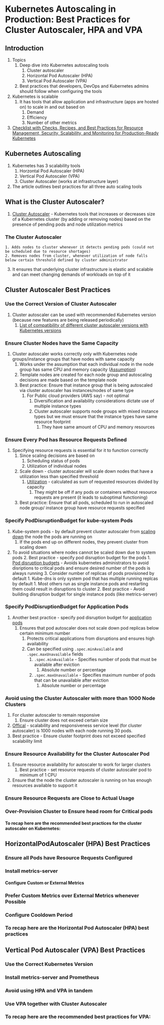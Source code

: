 # Kubernetes Autoscaling in Production: Best Practices for Cluster Autoscaler, HPA and VPA #
## Introduction ##
1. Topics
	1. Deep dive into Kubernetes autoscaling tools
		1. Cluster autoscaler
		2. Horizontal Pod Autoscaler (HPA)
		3. Vertical Pod Autoscaler (VPA)
	2. Best practices that developers, DevOps and Kubernetes admins should follow when configuring the tools
2. Kubernetes is scalable
	1. It has tools that allow application and infrastructure (apps are hosted on) to scale in and out based on
		1. Demand
		2. Efficiency
		3. Number of other metrics
3. [Checklist with Checks, Recipes, and Best Practices for Resource Management, Security, Scalability, and Monitoring for Production-Ready Kubernetes](https://www.replex.io/cs/c/?cta_guid=1e51607c-2f30-40af-ae29-fd5adfe33636&signature=AAH58kFNtNlablh8wOOMKScq5Jz--n6NpQ&pageId=22857668200&placement_guid=52c459a8-6841-49da-9b79-67355ea6f632&click=183c8086-425a-4bf8-b05c-fb64e3920ee6&hsutk=cf6746a63092abe03f4e19e25e568b58&canon=https%3A%2F%2Fwww.replex.io%2Fblog%2Fkubernetes-in-production-best-practices-for-cluster-autoscaler-hpa-and-vpa&utm_referrer=https%3A%2F%2Fwww.google.com%2F&portal_id=1799265&redirect_url=APefjpGNRWFk98b1B18TBTIj9FJ0QFhNtOvTupgmmp5eO8JnOlEmnW10ftr6ZatU5enDqAyuHn0UdI6vGn1RRJKppAdEs6da6ViAF0xOhcGWtFOvcXm6cWBbS-MOq8ND83s40X_CRVmiwtxDsmZqNIx70ni1voaB0szMyQXY93KKMRCVzHRkuzkBty8QR4FolibXI3K3T_9GeUGdd3dFD7LvYOXMPVPCl1qFlzSc-UJhR3zayPLG_3GoMOEn-LQ-e58jLz02C2A1soP2Q8_yK9au28sA88ua53p2geiuREAxxAVmXx_-yjk&__hstc=218672774.cf6746a63092abe03f4e19e25e568b58.1622134716251.1622508672195.1622896954105.3&__hssc=218672774.1.1622896954105&__hsfp=1179866729&contentType=blog-post)

## Kubernetes Autoscaling ##
1. Kubernetes has 3 scalability tools
	1. Horzontal Pod Autoscaler (HPA)
	2. Vertical Pod Autoscaler (VPA)
	3. Cluster Autoscaler (works at infrastructure layer)
2. The article outlines best practices for all three auto scaling tools

## What is the Cluster Autoscaler? ##
1. [Cluster Autoscaler](https://github.com/kubernetes/autoscaler/tree/master/cluster-autoscaler) - Kubernetes tools that increases or decreases size of a Kubernetes cluster (by adding or removing nodes) based on the presence of pending pods and node utilization metrics

### The Cluster Autoscaler ###
	1. Adds nodes to cluster whenever it detects pending pods (could not be scheduled due to resource shortages)
	2. Removes nodes from cluster, whenever utilization of node falls below certain threshold defined by cluster administrator
3. It ensures that underlying cluster infrastructure is elastic and scalable and can meet changing demands of workloads on top of it

## Cluster Autoscaler Best Practices ##
### Use the Correct Version of Cluster Autoscaler ###
1. Cluster autoscaler can be used with recommended Kubernetes version (because new features are being released periodically)
	1. [List of compatibility of different cluster autoscaler versions with Kubernetes versions](https://github.com/kubernetes/autoscaler/tree/master/cluster-autoscaler#releases)

### Ensure Cluster Nodes have the Same Capacity ###
1. Cluster autoscaler works correctly only with Kubernetes node groups/instance groups that have nodes with same capacity
	1. Works under the assumption that each individual node in the node group has same CPU and memory capacity ([Assumption](https://github.com/kubernetes/autoscaler/blob/master/cluster-autoscaler/FAQ.md#how-does-scale-up-work))
	2. Template nodes are created for each node group and autoscaling decisions are made based on the template node
	3. Best practice: Ensure that instance group that is being autoscaled via cluster autoscaler has instances/nodes of same type
		1. For Public cloud providers (AWS say) - not optimal
			1. Diversification and availability considerations dictate use of multiple instance types
			2. Cluster autoscaler supports node groups with mixed instance types but we must ensure that the instance types have same resource footprint
				1. They have same amount of CPU and memory resources

### Ensure Every Pod has Resource Requests Defined ###
1. Specifying resource requests is essential for it to function correctly
	1. Since scaling decisions are based on
		1. Scheduling status of pods
		2. Utilization of individual nodes
	3. Scale down - cluster autoscaler will scale down nodes that have a utilization less than specified threshold
		1. [Utilization](https://github.com/kubernetes/autoscaler/blob/master/cluster-autoscaler/FAQ.md#what-are-the-parameters-to-ca) - calculated as sum of requested resources divided by capacity
			1. They might be off if any pods or containers without resource requests are present (it leads to suboptimal functioning)
	4. Best practice: Ensure that all pods, scheduled to run in autoscaled node group/ instance group have resource requests specified

### Specify PodDisruptionBudget for kube-system Pods ###
1. Kube-system pods - by default prevent cluster autoscaler from [scaling down](https://github.com/kubernetes/autoscaler/blob/master/cluster-autoscaler/FAQ.md#how-to-set-pdbs-to-enable-ca-to-move-kube-system-pods) the node the pods are running on
	1. If the pods end up on different nodes, they prevent cluster from scaling down
2. To avoid situations where nodes cannot be scaled down due to system pods
	2. Best practice - specify pod disruption budget for the pods
		1. [Pod disruption budgets](https://kubernetes.io/docs/tasks/run-application/configure-pdb/) - Avoids kubernetes administrators to avoid disriptions to critical pods and ensure desired number of the pods is always running
	3. Consider number of replicas of pods provisioned by default
		1. Kube-dns is only system pod that has multiple running replcas by default
			1. Most others run as single instance pods and restarting them could result in disruptions to cluster
		2. Best practice - Avoid building disruption budget for single instance pods (like metrics-server)

### Specify PodDisruptionBudget for Application Pods ###
1. Another best practice - specify pod disruption budget for [application pods](https://kubernetes.io/docs/tasks/run-application/configure-pdb/#protecting-an-application-with-a-poddisruptionbudget)
	1. Ensures that pod autoscaler does not scale down pod replicas below certain minimum number
		1. Protects critical applications from disruptions and ensures high availability
		2. Can be specified using `.spec.minAvailable` and `.spec.maxUnavailable` fields
			1. `.spec.minAvailable` - Specifies number of pods that must be available after eviction
				1. Absolute number or percentage
			2. `.spec.maxUnavailable` - Specifies maximum number of pods that can be unavailable after eviction
				1. Absolute number or percentage

### Avoid using the Cluster Autoscaler with more than 1000 Node Clusters ###
1. For cluster autoscaler to remain responsive
	1. Ensure cluster does not exceed certain size
2. [Offical](https://github.com/kubernetes/autoscaler/blob/master/cluster-autoscaler/proposals/scalability_tests.md#ca-scales-to-1000-nodes) - scalability and responsiveness service level (for cluster autoscaler) is 1000 nodes with each node running 30 pods.
3. Best practice - Ensure cluster footprint does not exceed specified scalability limit

### Ensure Resource Availability for the Cluster Autoscaler Pod ###
1. Ensure resource availability for autoscaler to work for larger clusters
	1. Best practice - set resource requests of cluster autoscaler pod to minimum of 1 CPU
2. Ensure that the node the cluster autoscaler is running on has enough resources available to support it

### Ensure Resource Requests are Close to Actual Usage ###
### Over-Provision Cluster to Ensure head room for Critical pods ###
#### To recap here are the recommended best practices for the cluster autoscaler on Kubernetes: ####

## HorizontalPodAutoscaler (HPA) Best Practices ##
### Ensure all Pods have Resource Requests Configured ###
### Install metrics-server ###
#### Configure Custom or External Metrics ####
### Prefer Custom Metrics over External Metrics whenever Possible ###
### Configure Cooldown Period ###
### To recap here are the Horizontal Pod Autoscaler (HPA) best practices ###

## Vertical Pod Autoscaler (VPA) Best Practices ##
### Use the Correct Kubernetes Version ###
### Install metrics-server and Prometheus ###
### Avoid using HPA and VPA in tandem ###
### Use VPA together with Cluster Autoscaler ###
### To recap here are the recommended best practices for VPA: ###
